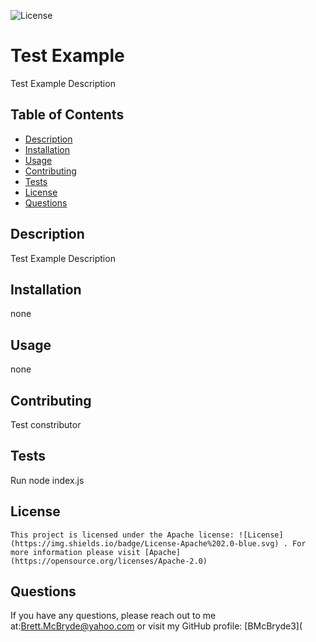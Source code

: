 
  ![License](https://img.shields.io/badge/License-Apache%202.0-blue.svg)
  # Test Example
  Test Example Description

  ## Table of Contents
  - [Description](#description)
  - [Installation](#installation)
  - [Usage](#usage)
  - [Contributing](#contributing)
  - [Tests](#tests)
  - [License](#license)
  - [Questions](#questions)
  


  ## Description
  Test Example Description
  
  ## Installation
  none 

  ## Usage
  none

  ## Contributing
  Test constributor 

  ## Tests 
  Run node index.js

  ## License
  
    This project is licensed under the Apache license: ![License](https://img.shields.io/badge/License-Apache%202.0-blue.svg) . For more information please visit [Apache](https://opensource.org/licenses/Apache-2.0)

  ## Questions
  If you have any questions, please reach out to me at:[Brett.McBryde@yahoo.com](mailto:Brett.McBryde@yahoo.com) or visit my GitHub profile: [BMcBryde3](
 
